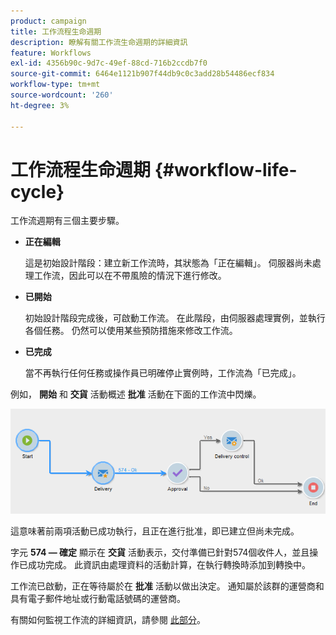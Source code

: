 ```yaml
---
product: campaign
title: 工作流程生命週期
description: 瞭解有關工作流生命週期的詳細資訊
feature: Workflows
exl-id: 4356b90c-9d7c-49ef-88cd-716b2ccdb7f0
source-git-commit: 6464e1121b907f44db9c0c3add28b54486ecf834
workflow-type: tm+mt
source-wordcount: '260'
ht-degree: 3%

---
```


# 工作流程生命週期 {#workflow-life-cycle}



工作流週期有三個主要步驟。

* **正在編輯**

   這是初始設計階段：建立新工作流時，其狀態為「正在編輯」。 伺服器尚未處理工作流，因此可以在不帶風險的情況下進行修改。

* **已開始**

   初始設計階段完成後，可啟動工作流。 在此階段，由伺服器處理實例，並執行各個任務。 仍然可以使用某些預防措施來修改工作流。

* **已完成**

   當不再執行任何任務或操作員已明確停止實例時，工作流為「已完成」。

例如， **開始** 和 **交貨** 活動概述 **批准** 活動在下面的工作流中閃爍。

![](assets/new-workflow-6.png)

這意味著前兩項活動已成功執行，且正在進行批准，即已建立但尚未完成。

字元 **574 — 確定** 顯示在 **交貨** 活動表示，交付準備已針對574個收件人，並且操作已成功完成。 此資訊由處理資料的活動計算，在執行轉換時添加到轉換中。

工作流已啟動，正在等待屬於在 **批准** 活動以做出決定。 通知屬於該群的運營商和具有電子郵件地址或行動電話號碼的運營商。

有關如何監視工作流的詳細資訊，請參閱 [此部分](monitor-workflow-execution.md)。
